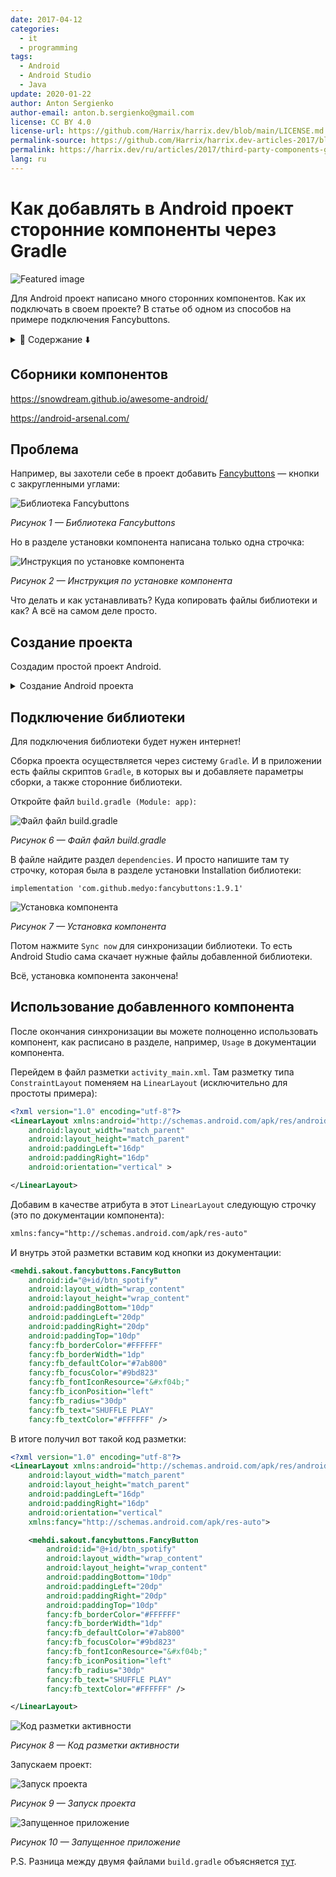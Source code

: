 ```yaml
---
date: 2017-04-12
categories:
  - it
  - programming
tags:
  - Android
  - Android Studio
  - Java
update: 2020-01-22
author: Anton Sergienko
author-email: anton.b.sergienko@gmail.com
license: CC BY 4.0
license-url: https://github.com/Harrix/harrix.dev/blob/main/LICENSE.md
permalink-source: https://github.com/Harrix/harrix.dev-articles-2017/blob/main/third-party-components-gradle/third-party-components-gradle.md
permalink: https://harrix.dev/ru/articles/2017/third-party-components-gradle/
lang: ru
---
```


# Как добавлять в Android проект сторонние компоненты через Gradle

![Featured image](featured-image.svg)

Для Android проект написано много сторонних компонентов. Как их подключать в своем проекте? В статье об одном из способов на примере подключения Fancybuttons.

<details>
<summary>📖 Содержание ⬇️</summary>

## Содержание

- [Сборники компонентов](#сборники-компонентов)
- [Проблема](#проблема)
- [Создание проекта](#создание-проекта)
- [Подключение библиотеки](#подключение-библиотеки)
- [Использование добавленного компонента](#использование-добавленного-компонента)

</details>

## Сборники компонентов

<https://snowdream.github.io/awesome-android/>

<https://android-arsenal.com/>

## Проблема

Например, вы захотели себе в проект добавить [Fancybuttons](https://github.com/medyo/fancybuttons) — кнопки с закругленными углами:

![Библиотека Fancybuttons](img/fancybuttons.png)

_Рисунок 1 — Библиотека Fancybuttons_

Но в разделе установки компонента написана только одна строчка:

![Инструкция по установке компонента](img/install_01.png)

_Рисунок 2 — Инструкция по установке компонента_

Что делать и как устанавливать? Куда копировать файлы библиотеки и как? А всё на самом деле просто.

## Создание проекта

Создадим простой проект Android.

<details>
<summary>Создание Android проекта</summary>

![Создание нового проекта](img/new-project_01.png)

_Рисунок 3 — Создание нового проекта_

![Выбор типа активности](img/new-project_02.png)

_Рисунок 4 — Выбор типа активности_

![Настройка проекта](img/new-project_03.png)

_Рисунок 5 — Настройка проекта_

</details>

## Подключение библиотеки

Для подключения библиотеки будет нужен интернет!

Сборка проекта осуществляется через систему `Gradle`. И в приложении есть файлы скриптов `Gradle`, в которых вы и добавляете параметры сборки, а также сторонние библиотеки.

Откройте файл `build.gradle (Module: app)`:

![Файл файл build.gradle](img/install_02.png)

_Рисунок 6 — Файл файл build.gradle_

В файле найдите раздел `dependencies`. И просто напишите там ту строчку, которая была в разделе установки Installation библиотеки:

```text
implementation 'com.github.medyo:fancybuttons:1.9.1'
```

![Установка компонента](img/install_03.png)

_Рисунок 7 — Установка компонента_

Потом нажмите `Sync now` для синхронизации библиотеки. То есть Android Studio сама скачает нужные файлы добавленной библиотеки.

Всё, установка компонента закончена!

## Использование добавленного компонента

После окончания синхронизации вы можете полноценно использовать компонент, как расписано в разделе, например, `Usage` в документации компонента.

Перейдем в файл разметки `activity_main.xml`. Там разметку типа `ConstraintLayout` поменяем на `LinearLayout` (исключительно для простоты примера):

```xml
<?xml version="1.0" encoding="utf-8"?>
<LinearLayout xmlns:android="http://schemas.android.com/apk/res/android"
    android:layout_width="match_parent"
    android:layout_height="match_parent"
    android:paddingLeft="16dp"
    android:paddingRight="16dp"
    android:orientation="vertical" >

</LinearLayout>
```

Добавим в качестве атрибута в этот `LinearLayout` следующую строчку (это по документации компонента):

```xml
xmlns:fancy="http://schemas.android.com/apk/res-auto"
```

И внутрь этой разметки вставим код кнопки из документации:

```xml
<mehdi.sakout.fancybuttons.FancyButton
    android:id="@+id/btn_spotify"
    android:layout_width="wrap_content"
    android:layout_height="wrap_content"
    android:paddingBottom="10dp"
    android:paddingLeft="20dp"
    android:paddingRight="20dp"
    android:paddingTop="10dp"
    fancy:fb_borderColor="#FFFFFF"
    fancy:fb_borderWidth="1dp"
    fancy:fb_defaultColor="#7ab800"
    fancy:fb_focusColor="#9bd823"
    fancy:fb_fontIconResource="&#xf04b;"
    fancy:fb_iconPosition="left"
    fancy:fb_radius="30dp"
    fancy:fb_text="SHUFFLE PLAY"
    fancy:fb_textColor="#FFFFFF" />
```

В итоге получил вот такой код разметки:

```xml
<?xml version="1.0" encoding="utf-8"?>
<LinearLayout xmlns:android="http://schemas.android.com/apk/res/android"
    android:layout_width="match_parent"
    android:layout_height="match_parent"
    android:paddingLeft="16dp"
    android:paddingRight="16dp"
    android:orientation="vertical"
    xmlns:fancy="http://schemas.android.com/apk/res-auto">

    <mehdi.sakout.fancybuttons.FancyButton
        android:id="@+id/btn_spotify"
        android:layout_width="wrap_content"
        android:layout_height="wrap_content"
        android:paddingBottom="10dp"
        android:paddingLeft="20dp"
        android:paddingRight="20dp"
        android:paddingTop="10dp"
        fancy:fb_borderColor="#FFFFFF"
        fancy:fb_borderWidth="1dp"
        fancy:fb_defaultColor="#7ab800"
        fancy:fb_focusColor="#9bd823"
        fancy:fb_fontIconResource="&#xf04b;"
        fancy:fb_iconPosition="left"
        fancy:fb_radius="30dp"
        fancy:fb_text="SHUFFLE PLAY"
        fancy:fb_textColor="#FFFFFF" />

</LinearLayout>
```

![Код разметки активности](img/xml.png)

_Рисунок 8 — Код разметки активности_

Запускаем проект:

![Запуск проекта](img/run.png)

_Рисунок 9 — Запуск проекта_

![Запущенное приложение](img/result.png)

_Рисунок 10 — Запущенное приложение_

P.S. Разница между двумя файлами `build.gradle` объясняется [тут](https://stackoverflow.com/questions/28295933/difference-between-build-gradleproject-and-build-gradlemodule).
